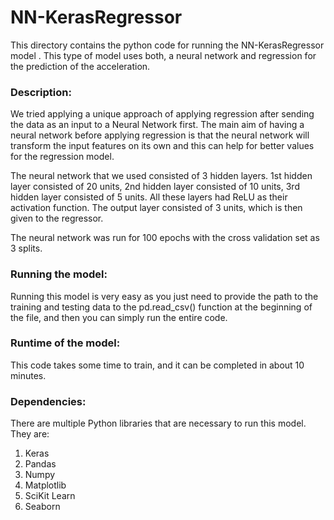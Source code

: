 ﻿# NN-KerasRegressor

This directory contains the python code for running the NN-KerasRegressor model
.
This type of model uses both, a neural network and regression for the prediction of the acceleration.

### Description: 
We tried applying a unique approach of applying regression after sending the data as an input to a Neural Network first. The main aim of having a neural network before applying regression is that the neural network will transform the input features on its own and this can help for better values for the regression model.

The neural network that we used consisted of 3 hidden layers. 1st hidden layer consisted of 20 units, 2nd hidden layer consisted of 10 units, 3rd hidden layer consisted of 5 units. All these layers had ReLU as their activation function. The output layer consisted of 3 units, which is then given to the regressor. 

The neural network was run for 100 epochs with the cross validation set as 3 splits. 

### Running the model:
Running this model is very easy as you just need to provide the path to the training and testing data to the pd.read_csv() function at the beginning of the file, and then you can simply run the entire code.

### Runtime of the model:
This code takes some time to train, and it can be completed in about 10 minutes.

### Dependencies:
There are multiple Python libraries that are necessary to run this model. They are:
1) Keras
2) Pandas
3) Numpy
4) Matplotlib
5) SciKit Learn
6) Seaborn
